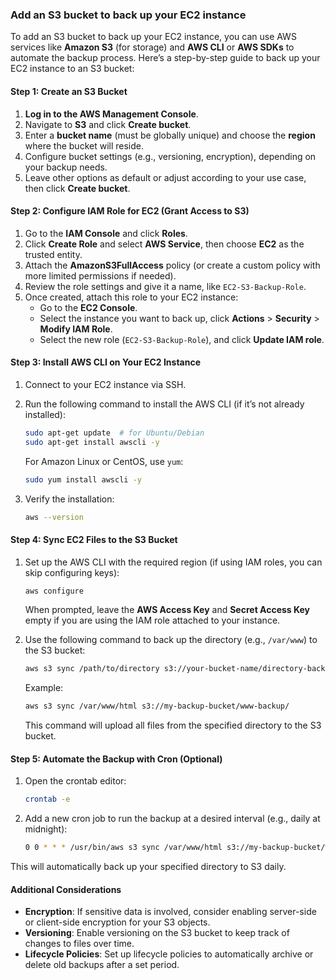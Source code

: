 ### Add an S3 bucket to back up your EC2 instance

To add an S3 bucket to back up your EC2 instance, you can use AWS services like **Amazon S3** (for storage) and **AWS CLI** or **AWS SDKs** to automate the backup process. Here’s a step-by-step guide to back up your EC2 instance to an S3 bucket:

#### Step 1: Create an S3 Bucket
1. **Log in to the AWS Management Console**.
2. Navigate to **S3** and click **Create bucket**.
3. Enter a **bucket name** (must be globally unique) and choose the **region** where the bucket will reside.
4. Configure bucket settings (e.g., versioning, encryption), depending on your backup needs.
5. Leave other options as default or adjust according to your use case, then click **Create bucket**.

#### Step 2: Configure IAM Role for EC2 (Grant Access to S3)
1. Go to the **IAM Console** and click **Roles**.
2. Click **Create Role** and select **AWS Service**, then choose **EC2** as the trusted entity.
3. Attach the **AmazonS3FullAccess** policy (or create a custom policy with more limited permissions if needed).
4. Review the role settings and give it a name, like `EC2-S3-Backup-Role`.
5. Once created, attach this role to your EC2 instance:
   - Go to the **EC2 Console**.
   - Select the instance you want to back up, click **Actions** > **Security** > **Modify IAM Role**.
   - Select the new role (`EC2-S3-Backup-Role`), and click **Update IAM role**.

#### Step 3: Install AWS CLI on Your EC2 Instance
1. Connect to your EC2 instance via SSH.
2. Run the following command to install the AWS CLI (if it’s not already installed):
   ```bash
   sudo apt-get update  # for Ubuntu/Debian
   sudo apt-get install awscli -y
   ```
   For Amazon Linux or CentOS, use `yum`:
   ```bash
   sudo yum install awscli -y
   ```

3. Verify the installation:
   ```bash
   aws --version
   ```

#### Step 4: Sync EC2 Files to the S3 Bucket
1. Set up the AWS CLI with the required region (if using IAM roles, you can skip configuring keys):
   ```bash
   aws configure
   ```
   When prompted, leave the **AWS Access Key** and **Secret Access Key** empty if you are using the IAM role attached to your instance.

2. Use the following command to back up the directory (e.g., `/var/www`) to the S3 bucket:
   ```bash
   aws s3 sync /path/to/directory s3://your-bucket-name/directory-backup/
   ```
   Example:
   ```bash
   aws s3 sync /var/www/html s3://my-backup-bucket/www-backup/
   ```
   This command will upload all files from the specified directory to the S3 bucket.

#### Step 5: Automate the Backup with Cron (Optional)
1. Open the crontab editor:
   ```bash
   crontab -e
   ```

2. Add a new cron job to run the backup at a desired interval (e.g., daily at midnight):
   ```bash
   0 0 * * * /usr/bin/aws s3 sync /var/www/html s3://my-backup-bucket/www-backup/ >> /var/log/s3-backup.log 2>&1
   ```

This will automatically back up your specified directory to S3 daily.

#### Additional Considerations
- **Encryption**: If sensitive data is involved, consider enabling server-side or client-side encryption for your S3 objects.
- **Versioning**: Enable versioning on the S3 bucket to keep track of changes to files over time.
- **Lifecycle Policies**: Set up lifecycle policies to automatically archive or delete old backups after a set period.
